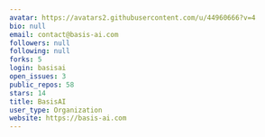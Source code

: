 ```yaml
---
avatar: https://avatars2.githubusercontent.com/u/44960666?v=4
bio: null
email: contact@basis-ai.com
followers: null
following: null
forks: 5
login: basisai
open_issues: 3
public_repos: 58
stars: 14
title: BasisAI
user_type: Organization
website: https://basis-ai.com
---
```

